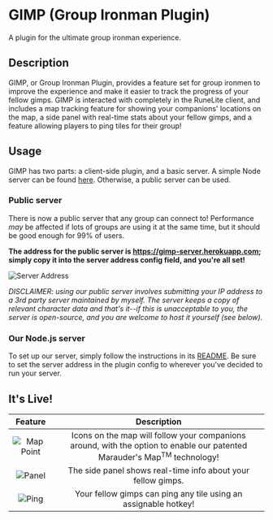 # GIMP (Group Ironman Plugin)

A plugin for the ultimate group ironman experience.

## Description

GIMP, or Group Ironman Plugin, provides a feature set for group ironmen to improve the experience and make
it easier to track the progress of your fellow gimps. GIMP is interacted with completely in the RuneLite
client, and includes a map tracking feature for showing your companions' locations on the map, a side panel
with real-time stats about your fellow gimps, and a feature allowing players to ping tiles for their group!

## Usage

GIMP has two parts: a client-side plugin, and a basic server. A simple Node server can be found
[here](https://github.com/davidvorona/gimp-server). Otherwise, a public server can be used.

### Public server

There is now a public server that any group can connect to! Performance *may* be affected if lots of groups
are using it at the same time, but it should be good enough for 99% of users.

**The address for the public server is https://gimp-server.herokuapp.com; simply copy it into the server address config
field, and you're all set!**

![Server Address](https://i.imgur.com/AgTk4uY.png)

*DISCLAIMER: using our public server involves submitting your IP address to a 3rd party server maintained by myself.
The server keeps a copy of relevant character data and that's it--if this is unacceptable to you, the server is open-source,
and you are welcome to host it yourself (see below).*

### Our Node.js server

To set up our server, simply follow the instructions in its [README](https://github.com/davidvorona/gimp-server).
Be sure to set the server address in the plugin config to wherever you've decided to run your server.

## It's Live!

| Feature |                                                             Description                                                             |
| :-------------: |:-----------------------------------------------------------------------------------------------------------------------------------:|
| ![Map Point](https://i.imgur.com/vaD8z90.png)  | Icons on the map will follow your companions around, with the option to enable our patented Marauder's Map<sup>TM</sup> technology! |
| ![Panel](https://i.imgur.com/wp1WrOm.png)  |                                    The side panel shows real-time info about your fellow gimps.                                     |
| ![Ping](https://i.imgur.com/tqvLTUh.png)  |                                   Your fellow gimps can ping any tile using an assignable hotkey!                                   |
